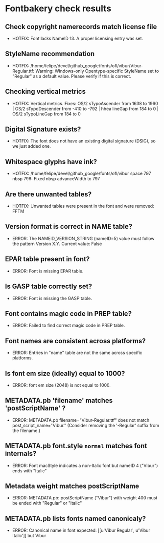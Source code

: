 # Fontbakery check results
## Check copyright namerecords match license file
* HOTFIX: Font lacks NameID 13. A proper licensing entry was set.

## StyleName recommendation
* HOTFIX: /home/felipe/devel/github_google/fonts/ofl/vibur/Vibur-Regular.ttf: Warning: Windows-only Opentype-specific StyleName set to "Regular" as a default value. Please verify if this is correct.

## Checking vertical metrics
* HOTFIX: Vertical metrics. Fixes: OS/2 sTypoAscender from 1638 to 1960 | OS/2 sTypoDescender from -410 to -792 | hhea lineGap from 184 to 0 | OS/2 sTypoLineGap from 184 to 0

## Digital Signature exists?
* HOTFIX: The font does not have an existing digital signature (DSIG), so we just added one.

## Whitespace glyphs have ink?
* HOTFIX: /home/felipe/devel/github_google/fonts/ofl/vibur space 797 nbsp 796: Fixed nbsp advanceWidth to 797

## Are there unwanted tables?
* HOTFIX: Unwanted tables were present in the font and were removed: FFTM

## Version format is correct in NAME table?
* ERROR: The NAMEID_VERSION_STRING (nameID=5) value must follow the pattern Version X.Y. Current value: False

## EPAR table present in font?
* ERROR: Font is missing EPAR table.

## Is GASP table correctly set?
* ERROR: Font is missing the GASP table.

## Font contains magic code in PREP table?
* ERROR: Failed to find correct magic code in PREP table.

## Font names are consistent across platforms?
* ERROR: Entries in "name" table are not the same across specific platforms.

## Is font em size (ideally) equal to 1000?
* ERROR: font em size (2048) is not equal to 1000.

## METADATA.pb 'filename' matches 'postScriptName' ?
* ERROR: METADATA.pb filename="Vibur-Regular.ttf" does not match post_script_name="Vibur." (Consider removing the '-Regular' suffix from the filename.)

## METADATA.pb font.style `normal` matches font internals?
* ERROR: Font macStyle indicates a non-Italic font but nameID 4 ("Vibur") ends with "Italic"

## Metadata weight matches postScriptName
* ERROR: METADATA.pb: postScriptName ("Vibur") with weight 400 must be ended with "Regular" or "Italic"

## METADATA.pb lists fonts named canonicaly?
* ERROR: Canonical name in font expected: [[u'Vibur Regular', u'Vibur Italic']] but Vibur

